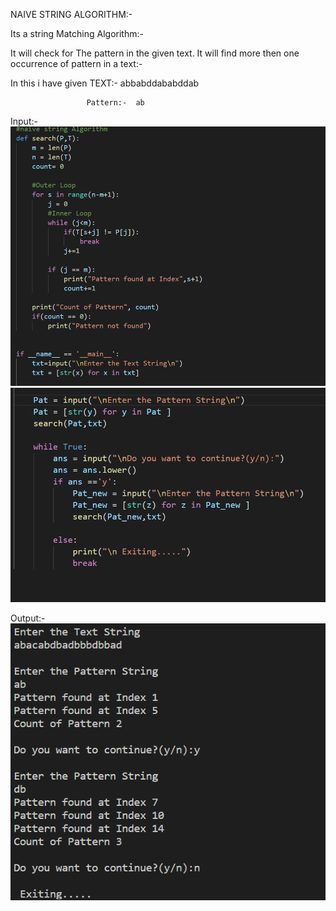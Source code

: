 NAIVE STRING ALGORITHM:-

Its a string Matching Algorithm:-

It will check for The pattern in the given text.
It will find more then one occurrence of pattern in a text:-

In this i have given TEXT:-
								abbabddababddab
											
					 Pattern:-  ab

Input:-
![Input](Input1.png)
![Input](Input2.png)
 
 Output:-
![Output](Output.png)
 
 
 

